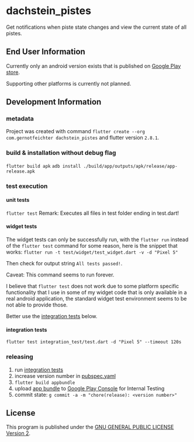 # dachstein_pistes

Get notifications when piste state changes and view the current state of all pistes.

## End User Information
Currently only an android version exists that is published on [Google Play store](
https://play.google.com/store/apps/details?id=com.dachstein.pistes
).

Supporting other platforms is currently not planned.

## Development Information

### metadata

Project was created with command
`flutter create --org com.gernotfeichter dachstein_pistes`
and flutter version `2.8.1`.

### build & installation without debug flag
`flutter build apk`
`adb install ./build/app/outputs/apk/release/app-release.apk`

### test execution

#### unit tests
`flutter test`
Remark: Executes all files in test folder ending in test.dart!

#### widget tests
The widget tests can only be successfully run, with the `flutter run` instead of the `flutter test`
command for some reason, here is the snippet that works:
`flutter run -t test/widget/test_widget.dart -v -d "Pixel 5"`

Then check for output string `All tests passed!`.

Caveat: This command seems to run forever.

I believe that `flutter test` does not work due to some platform specific functionality that I use 
in some of my widget code that is only available in a real android application, the standard 
widget test environment seems to be not able to provide those.

Better use the [integration tests](#integration-tests) below.

#### integration tests
`flutter test integration_test/test.dart -d "Pixel 5" --timeout 120s`

### releasing
1. run [integration tests](#integration-tests)
1. increase version number in [pubspec.yaml](pubspec.yaml)
1. `flutter build appbundle`
1. upload [app bundle](build/app/outputs/bundle/release/app-release.aab) to 
   [Google Play Console](https://play.google.com/console) for Internal Testing
1. commit state: `g commit -a -m "chore(release): <version number>"`   

## License

This program is published under the [GNU GENERAL PUBLIC LICENSE
Version 2](LICENSE).